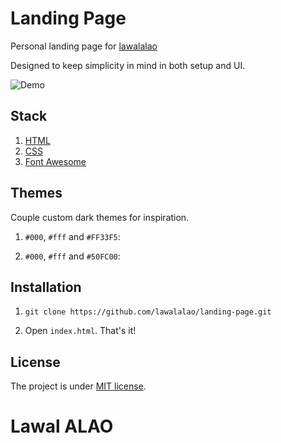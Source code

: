 # Landing Page

Personal landing page for [lawalalao](https://naughty-wozniak-12aa6b.netlify.app)

Designed to keep simplicity in mind in both setup and UI.

![Demo](https://cdn.hashnode.com/res/hashnode/image/upload/v1603887433651/kC2rJ-b2A.png)

## Stack

1. [HTML](https://developer.mozilla.org/en-US/docs/Web/HTML)
2. [CSS](https://developer.mozilla.org/en-US/docs/Web/CSS)
3. [Font Awesome](https://fontawesome.com/)

## Themes

Couple custom dark themes for inspiration.

1. `#000`, `#fff` and `#FF33F5`:



2. `#000`, `#fff` and `#50FC00`:


   
## Installation

1. `git clone https://github.com/lawalalao/landing-page.git`

2. Open `index.html`. That's it!

## License

The project is under [MIT license](https://choosealicense.com/licenses/mit/).

# Lawal ALAO
